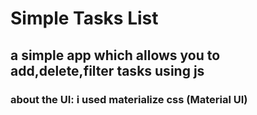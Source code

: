 # Simple Tasks List 
## a simple app which allows you to add,delete,filter tasks using js
### about the UI: i used materialize css (Material UI)
